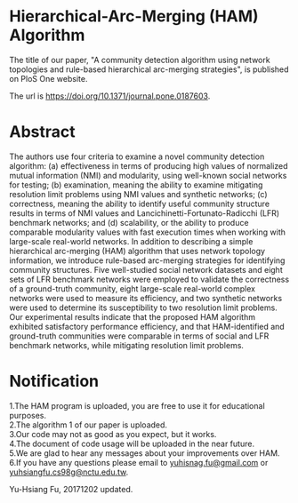 # Hierarchical-Arc-Merging (HAM) Algorithm
The title of our paper, "A community detection algorithm using network topologies and rule-based hierarchical arc-merging strategies",  is published on PloS One website.<br />

The url is https://doi.org/10.1371/journal.pone.0187603.

# Abstract
The authors use four criteria to examine a novel community detection algorithm: (a) effectiveness in terms of producing high values of normalized mutual information (NMI) and modularity, using well-known social networks for testing; (b) examination, meaning the ability to examine mitigating resolution limit problems using NMI values and synthetic networks; (c) correctness, meaning the ability to identify useful community structure results in terms of NMI values and Lancichinetti-Fortunato-Radicchi (LFR) benchmark networks; and (d) scalability, or the ability to produce comparable modularity values with fast execution times when working with large-scale real-world networks. In addition to describing a simple hierarchical arc-merging (HAM) algorithm that uses network topology information, we introduce rule-based arc-merging strategies for identifying community structures. Five well-studied social network datasets and eight sets of LFR benchmark networks were employed to validate the correctness of a ground-truth community, eight large-scale real-world complex networks were used to measure its efficiency, and two synthetic networks were used to determine its susceptibility to two resolution limit problems. Our experimental results indicate that the proposed HAM algorithm exhibited satisfactory performance efficiency, and that HAM-identified and ground-truth communities were comparable in terms of social and LFR benchmark networks, while mitigating resolution limit problems.

# Notification
1.The HAM program is uploaded, you are free to use it for educational purposes.<br />
2.The algorithm 1 of our paper is uploaded.<br />
3.Our code may not as good as you expect, but it works.<br />
4.The document of code usage will be uploaded in the near future.<br />
5.We are glad to hear any messages about your improvements over HAM.<br />
6.If you have any questions please email to yuhisnag.fu@gmail.com or yuhsiangfu.cs98g@nctu.edu.tw.

Yu-Hsiang Fu, 20171202 updated.
